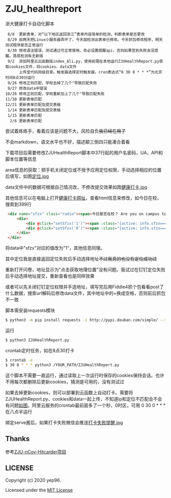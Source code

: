 # ZJU_healthreport
浙大健康打卡自动化脚本

```
 8/8  更新表单，对“以下地区返回浙江”表单内容简单的检测，判断表单是否更改
 8/29 前两天把Linux小服务器弄坏了，今天就检测出表单已修改。今天抓包修改程序，明天测试程序是否正常运行
 8/30 修改语法错误，测试通过可正常使用。务必设置提醒api，否则如果签到失败会没提醒。简易检测有无新版
 9/2  添加阿里云云函数版index_Ali.py，使用前需在本地运行ZJUHealthReport.py获取cookies文件，将cookies、data文件
      上传至代码同级目录。触发器选择定时触发器，cron表达式“0 30 0 * * *”为北京时间8点30分运行
 9/26 修改正则匹配，学校去掉了几个"导致匹配失败
 9/27 修改data中错误
10/26 修改正则匹配，学校重新加上了几个"导致匹配失败
11/30 更新表单匹配
12/21 更新表单匹配及提交表格
 1/14 更新表单匹配及提交表格
 1/15 更新表单匹配
  2/6 更新表单匹配
```

尝试着练练手，看着应该是问题不大，风险自负<del>我已经在用了</del>

不会markdown，语文水平也不好，描述颠三倒四只能凑合着看

下载项目后需要修改ZJUHealthReport脚本中37行起的用户名密码，UA，API和脚本位置等信息

area信息的获取：把手机关闭定位或不授予应用定位权限，手动选择相应的位置后填写，如图<a href="https://github.com/yep96/ZJU_healthreport/raw/master/定位.jpg">定位.jpg</a>

data文件中的数据可根据自己情况改，不修改提交效果如图<a href="https://github.com/yep96/ZJU_healthreport/raw/master/健康打卡.jpg">健康打卡.jpg</a>

其他信息可以在电脑上打开<a href="https://healthreport.zju.edu.cn/ncov/wap/default/index">健康打卡网址</a>，查看html信息来修改，如今日在校，搜索到399行
   ```html
    <div name="sfzx" class="radio"><span>今日是否在校？ Are you on campus today?<i class="icon iconfont icon-shuoming"></i><em></em></span>
        <div>
            <div @click="setSfzx('1')"><span :class="{active: info.sfzx==='1'}"><i></i></span> <span>是 Yes</span></div>
            <div @click="setSfzx('0')"><span :class="{active: info.sfzx==='0'}"><i></i></span> <span>否 No</span></div>
        </div>
    </div>

   ```
将data中"sfzx"对应的值改为"1"，其他信息同理。

其中定位我是直接返回定位失败后手动选择地址<del>不过我真的也没有定位成功过</del>

重新打开问卷，地址显示为"点击获取地理位置"没有问题。我试过在钉钉定位失败后手动选择地址提交，重新查看也是同样效果

或者可以先关闭钉钉定位权限并手选地址，填写完后用Fiddle4抓个包看看post了什么数据，搜索url解码后修改data文件，其中地址中的+换成空格，否则前后抓包不一致

脚本需安装requests模块
   ```bash
   $ python3 -m pip install requests -i http://pypi.douban.com/simple/ --trusted-host pypi.douban.com
   ```

运行
   ```bash
   $ python3 ZJUHealthReport.py
   ```

crontab定时任务，如在8点30打卡
   ```bash
   $ crontab -e
   $ 30 8 * * * python3 /YOUR_PATH/ZJUHealthReport.py
   ```

这个脚本不需要一直运行，通过读取上一次运行时保存的cookies保持会话。也许不用每次都删除后更新cookies，猜测是可用的，没有测试过

如果去掉更新cookies，则可以部署到云函数上自动打卡。需要将ZJUHealthReport.py、cookies和data一起上传，不知道ip和定位不匹配会不会有问题<a href="https://github.com/yep96/ZJU_healthreport/raw/master/阿里云示例.jpg">如图</a>。阿里云服务的crontab最前面多了一个秒，0时区，可用 0 30 0 * * * 在八点半运行

绑定serve酱后，如果打卡失败微信会推送<a href="https://github.com/yep96/ZJU_healthreport/raw/master/打卡失败提醒.jpg">打卡失败提醒.jpg</a>

## Thanks
参考<a href="https://github.com/Tishacy/ZJU-nCov-Hitcarder">ZJU-nCov-Hitcarder项目</a>

## LICENSE

Copyright (c) 2020 yep96.

Licensed under the [MIT License](https://github.com/yep96/ZJU_healthreport/blob/master/LICENSE)


